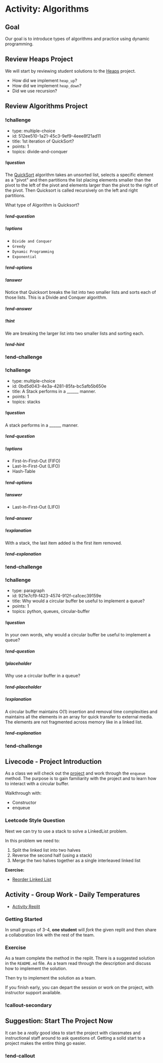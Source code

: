 # Activity:  Algorithms

## Goal

Our goal is to introduce types of algorithms and practice using dynamic programming.

## Review Heaps Project

We will start by reviewing student solutions to the [Heaps](../06-heaps/02-heaps-exercise-checkpoint.md) project.

- How did we implement `heap_up`?
- How did we implement `heap_down`?
- Did we use recursion?

## Review Algorithms Project

<!-- >>>>>>>>>>>>>>>>>>>>>> BEGIN CHALLENGE >>>>>>>>>>>>>>>>>>>>>> -->

### !challenge

* type: multiple-choice
* id: 512ee510-1a21-45c3-9ef9-4eee8f21ad11
* title: 1st iteration of QuickSort?
* points: 1
* topics: divide-and-conquer

##### !question

The [QuickSort]() algorithm takes an unsorted list, selects a specific element as a "pivot" and then partitions the list placing elements smaller than the pivot to the left of the pivot and elements larger than the pivot to the right of the pivot.  Then Quicksort is called recursively on the left and right partitions.

What type of Algorithm is Quicksort?


##### !end-question

##### !options

* `Divide and Conquer`
* `Greedy`
* `Dynamic Programming`
* `Exponential`

##### !end-options

##### !answer

Notice that Quicksort breaks the list into two smaller lists and sorts each of those lists.  This is a Divide and Conquer algorithm.

##### !end-answer

##### !hint

We are breaking the larger list into two smaller lists and sorting each.

##### !end-hint

### !end-challenge

<!-- ======================= END CHALLENGE ======================= -->

<!-- >>>>>>>>>>>>>>>>>>>>>> BEGIN CHALLENGE >>>>>>>>>>>>>>>>>>>>>> -->

### !challenge

* type: multiple-choice
* id: 0bd5d043-4e3a-4281-85fa-bc5afb5b650e
* title: A Stack performs in a ______ manner.
* points: 1
* topics: stacks

##### !question

A stack performs in a ______ manner.

##### !end-question

##### !options

* First-In-First-Out (FIFO)
* Last-In-First-Out (LIFO)
* Hash-Table

##### !end-options

##### !answer

* Last-In-First-Out (LIFO)

##### !end-answer

##### !explanation

With a stack, the last item added is the first item removed.

##### !end-explanation

### !end-challenge

<!-- ======================= END CHALLENGE ======================= -->

<!-- >>>>>>>>>>>>>>>>>>>>>> BEGIN CHALLENGE >>>>>>>>>>>>>>>>>>>>>> -->

### !challenge

* type: paragraph
* id: 921e7cf9-f423-4574-912f-ca1cec39159e
* title: Why would a circular buffer be useful to implement a queue?
* points: 1
* topics: python, queues, circular-buffer

##### !question

In your own words, why would a circular buffer be useful to implement a queue?

##### !end-question

##### !placeholder

Why use a circular buffer in a queue?

##### !end-placeholder

##### !explanation

A circular buffer maintains O(1) insertion and removal time complexities and maintains all the elements in an array for quick transfer to external media.  The elements are not fragmented across memory like in a linked list.

##### !end-explanation

### !end-challenge

<!-- ======================= END CHALLENGE ======================= -->

## Livecode - Project Introduction

As a class we will check out  the [project](./02-stacks-and-queues-checkpoint.md) and work through the `enqueue` method.  The purpose is to gain familiarity with the project and to learn how to interact with a circular buffer.

Walkthrough with:

- Constructor
- enqueue

### Leetcode Style Question

Next we can try to use a stack to solve a LinkedList problem.

In this problem we need to:

1. Split the linked list into two halves
1. Reverse the second half (using a stack)
1. Merge the two halves together as a single interleaved linked list

**Exercise:**

- [Reorder Linked List](https://replit.com/@adadev/reorderlinkedlist#README.md)

## Activity - Group Work - Daily Temperatures

- [Activity Replit](https://replit.com/@adadev/Daily-Temperatures#README.md)

### Getting Started

In small groups of 3-4, **one student** will *fork* the given replit and then share a collaboration link with the rest of the team.

### Exercise

As a team complete the method in the replit.  There is a suggested solution in the `README.md` file. As a team read through the description and discuss how to implement the solution.

Then try to implement the solution as a team.

If you finish early, you can depart the session or work on the project, with instructor support available.

### !callout-secondary

## Suggestion:  Start The Project Now

It can be a *really* good idea to start the project with classmates and instructional staff around to ask questions of. Getting a solid start to a project makes the entire thing go easier.

### !end-callout